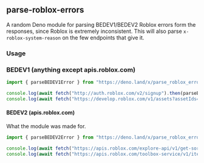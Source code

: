 ## parse-roblox-errors
A random Deno module for parsing BEDEV1/BEDEV2 Roblox errors form the responses, since Roblox is extremely inconsistent. This will also parse `x-roblox-system-reason` on the few endpoints that give it.

### Usage
### BEDEV1 (anything except apis.roblox.com)
```typescript
import { parseBEDEV1Error } from "https://deno.land/x/parse_roblox_errors@1.0.2/mod.ts";

console.log(await fetch("http://auth.roblox.com/v2/signup").then(parseBEDEV1Error));
console.log(await fetch("https://develop.roblox.com/v1/assets?assetIds=1818").then(parseBEDEV1Error));
```

#### BEDEV2 (apis.roblox.com)
What the module was made for.
```typescript
import { parseBEDEV2Error } from "https://deno.land/x/parse_roblox_errors@1.0.2/mod.ts";

console.log(await fetch("https://apis.roblox.com/explore-api/v1/get-sort-content").then(parseBEDEV2Error));
console.log(await fetch("https://apis.roblox.com/toolbox-service/v1/items/details").then(parseBEDEV2Error));
```